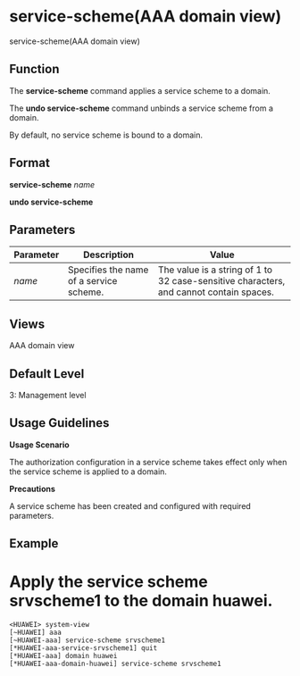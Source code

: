 service-scheme(AAA domain view)
===============================

service-scheme(AAA domain view)

Function
--------

The **service-scheme** command applies a service scheme to a domain.

The **undo service-scheme** command unbinds a service scheme from a domain.

By default, no service scheme is bound to a domain.



Format
------

**service-scheme** *name*

**undo service-scheme**



Parameters
----------

| Parameter | Description | Value |
| --- | --- | --- |
| *name* | Specifies the name of a service scheme. | The value is a string of 1 to 32 case-sensitive characters, and cannot contain spaces. |




Views
-----

AAA domain view



Default Level
-------------

3: Management level



Usage Guidelines
----------------

**Usage Scenario**

The authorization configuration in a service scheme takes effect only when the service scheme is applied to a domain.

**Precautions**

A service scheme has been created and configured with required parameters.



Example
-------

# Apply the service scheme srvscheme1 to the domain huawei.
```
<HUAWEI> system-view
[~HUAWEI] aaa
[~HUAWEI-aaa] service-scheme srvscheme1
[*HUAWEI-aaa-service-srvscheme1] quit
[*HUAWEI-aaa] domain huawei
[*HUAWEI-aaa-domain-huawei] service-scheme srvscheme1

```